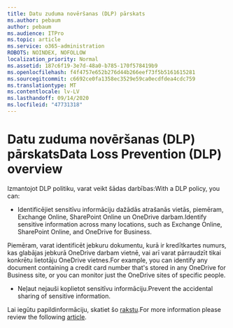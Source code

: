 ```yaml
---
title: Datu zuduma novēršanas (DLP) pārskats
ms.author: pebaum
author: pebaum
ms.audience: ITPro
ms.topic: article
ms.service: o365-administration
ROBOTS: NOINDEX, NOFOLLOW
localization_priority: Normal
ms.assetid: 187c6f19-3e7d-48a0-b785-170f578419b9
ms.openlocfilehash: f4f4757e652b276d44b266eef73f5b5161615281
ms.sourcegitcommit: c6692ce0fa1358ec3529e59ca0ecdfdea4cdc759
ms.translationtype: MT
ms.contentlocale: lv-LV
ms.lasthandoff: 09/14/2020
ms.locfileid: "47731318"
---
```

# <a name="data-loss-prevention-dlp-overview"></a><span data-ttu-id="564c8-102">Datu zuduma novēršanas (DLP) pārskats</span><span class="sxs-lookup"><span data-stu-id="564c8-102">Data Loss Prevention (DLP) overview</span></span>

<span data-ttu-id="564c8-103">Izmantojot DLP politiku, varat veikt šādas darbības:</span><span class="sxs-lookup"><span data-stu-id="564c8-103">With a DLP policy, you can:</span></span>

- <span data-ttu-id="564c8-104">Identificējiet sensitīvu informāciju dažādās atrašanās vietās, piemēram, Exchange Online, SharePoint Online un OneDrive darbam.</span><span class="sxs-lookup"><span data-stu-id="564c8-104">Identify sensitive information across many locations, such as Exchange Online, SharePoint Online, and OneDrive for Business.</span></span>


<span data-ttu-id="564c8-105">Piemēram, varat identificēt jebkuru dokumentu, kurā ir kredītkartes numurs, kas glabājas jebkurā OneDrive darbam vietnē, vai arī varat pārraudzīt tikai konkrētu lietotāju OneDrive vietnes.</span><span class="sxs-lookup"><span data-stu-id="564c8-105">For example, you can identify any document containing a credit card number that's stored in any OneDrive for Business site, or you can monitor just the OneDrive sites of specific people.</span></span>

- <span data-ttu-id="564c8-106">Neļaut nejauši koplietot sensitīvu informāciju.</span><span class="sxs-lookup"><span data-stu-id="564c8-106">Prevent the accidental sharing of sensitive information.</span></span>


<span data-ttu-id="564c8-107">Lai iegūtu papildinformāciju, skatiet šo [rakstu](https://docs.microsoft.com/microsoft-365/compliance/data-loss-prevention-policies).</span><span class="sxs-lookup"><span data-stu-id="564c8-107">For more information please review the following [article](https://docs.microsoft.com/microsoft-365/compliance/data-loss-prevention-policies).</span></span>

